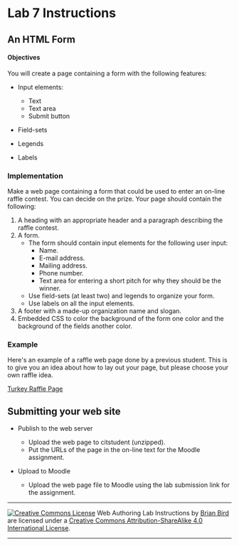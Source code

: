 # Lab 7 Instructions

## An HTML Form

#### Objectives

You will create a page containing a form with the following features:

- Input elements: 

  - Text
  - Text area
  - Submit button
  
- Field-sets

- Legends

- Labels


### Implementation

Make a web page containing a form that could be used to enter an on-line raffle contest. You can decide on the prize. Your page should contain the following:

1. A heading with an appropriate header and a paragraph describing the raffle contest.
2. A form.
   - The form should contain input elements for the following user input:
     - Name.
     - E-mail address.
     - Mailing address.
     - Phone number.
     - Text area for entering a short pitch for why they should be the winner.
   - Use field-sets (at least two) and legends to organize your form.
   - Use labels on all the input elements.
3. A footer with a made-up organization name and slogan.
4. Embedded CSS to color the background of the form one color and the background of the fields another color.

### Example

Here's an example of a raffle web page done by a previous student. This is to give you an idea about how to lay out your page, but please choose your own raffle idea.

[Turkey Raffle Page](Example-TurkeyRaffle.pdf)



## Submitting your web site

- Publish to the web server

  - Upload the web page to citstudent (unzipped).
  - Put the URLs of the page in the on-line text for the Moodle assignment.

- Upload to Moodle

  - Upload the web page file to Moodle using the lab submission link for the assignment.



------

[![Creative Commons License](https://i.creativecommons.org/l/by-sa/4.0/88x31.png)](http://creativecommons.org/licenses/by-sa/4.0/) Web Authoring Lab Instructions by [Brian Bird](https://profbird.online) are licensed under a [Creative Commons Attribution-ShareAlike 4.0 International License](http://creativecommons.org/licenses/by-sa/4.0/). 

------------




